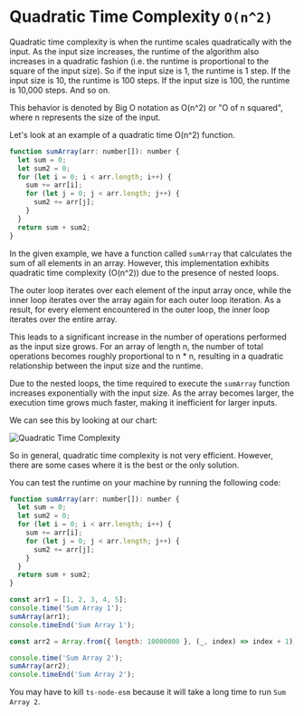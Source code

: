 # Quadratic Time Complexity `O(n^2)`

Quadratic time complexity is when the runtime scales quadratically with the input. As the input size increases, the runtime of the algorithm also increases in a quadratic fashion (i.e. the runtime is proportional to the square of the input size). So if the input size is 1, the runtime is 1 step. If the input size is 10, the runtime is 100 steps. If the input size is 100, the runtime is 10,000 steps. And so on.

This behavior is denoted by Big O notation as O(n^2) or "O of n squared", where n represents the size of the input.

Let's look at an example of a quadratic time O(n^2) function.

```js
function sumArray(arr: number[]): number {
  let sum = 0;
  let sum2 = 0;
  for (let i = 0; i < arr.length; i++) {
    sum += arr[i];
    for (let j = 0; j < arr.length; j++) {
      sum2 += arr[j];
    }
  }
  return sum + sum2;
}
```

In the given example, we have a function called `sumArray` that calculates the sum of all elements in an array. However, this implementation exhibits quadratic time complexity (O(n^2)) due to the presence of nested loops.

The outer loop iterates over each element of the input array once, while the inner loop iterates over the array again for each outer loop iteration. As a result, for every element encountered in the outer loop, the inner loop iterates over the entire array.

This leads to a significant increase in the number of operations performed as the input size grows. For an array of length n, the number of total operations becomes roughly proportional to n \* n, resulting in a quadratic relationship between the input size and the runtime.

Due to the nested loops, the time required to execute the `sumArray` function increases exponentially with the input size. As the array becomes larger, the execution time grows much faster, making it inefficient for larger inputs.

We can see this by looking at our chart:

![Quadratic Time Complexity](../../../assets/images/time-complexity.webp)

So in general, quadratic time complexity is not very efficient. However, there are some cases where it is the best or the only solution.

You can test the runtime on your machine by running the following code:

```js
function sumArray(arr: number[]): number {
  let sum = 0;
  let sum2 = 0;
  for (let i = 0; i < arr.length; i++) {
    sum += arr[i];
    for (let j = 0; j < arr.length; j++) {
      sum2 += arr[j];
    }
  }
  return sum + sum2;
}

const arr1 = [1, 2, 3, 4, 5];
console.time('Sum Array 1');
sumArray(arr1);
console.timeEnd('Sum Array 1');

const arr2 = Array.from({ length: 10000000 }, (_, index) => index + 1);

console.time('Sum Array 2');
sumArray(arr2);
console.timeEnd('Sum Array 2');
```

You may have to kill `ts-node-esm` because it will take a long time to run `Sum Array 2`.
